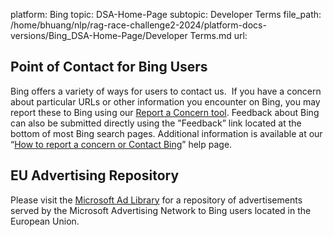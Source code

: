 platform: Bing
topic: DSA-Home-Page
subtopic: Developer Terms
file_path: /home/bhuang/nlp/rag-race-challenge2-2024/platform-docs-versions/Bing_DSA-Home-Page/Developer Terms.md
url: <EMPTY>

## Point of Contact for Bing Users

Bing offers a variety of ways for users to contact us.  If you have a concern about particular URLs or other information you encounter on Bing, you may report these to Bing using our [Report a Concern tool](https://go.microsoft.com/fwlink?LinkId=850876). Feedback about Bing can also be submitted directly using the "Feedback” link located at the bottom of most Bing search pages. Additional information is available at our “[How to report a concern or Contact Bing](https://support.microsoft.com/en-gb/topic/how-to-report-a-concern-or-contact-bing-1831f0fe-3c4d-46ae-8e57-16c487715729)” help page. 

## EU Advertising Repository

Please visit the [Microsoft Ad Library](https://adlibrary.ads.microsoft.com/) for a repository of advertisements served by the Microsoft Advertising Network to Bing users located in the European Union.